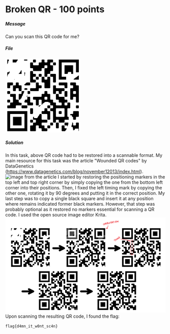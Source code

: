 # Broken QR - 100 points
##### Message
Can you scan this QR code for me?
##### File
![task image](broken_qr.png)
##### Solution
In this task, above QR code had to be restored into a scannable format. My main resource for this task was the article "Wounded QR codes" by DataGenetics (https://www.datagenetics.com/blog/november12013/index.html).
![image from the article](https://www.datagenetics.com/blog/november12013/anat.png)
I started by restoring the positioning markers in the top left and top right corner by simply copying the one from the bottom left corner into their positions. Then, I fixed the left timing mark by copying the other one, rotating it by 90 degrees and putting it in the correct position. My last step was to copy a single black square and insert it at any position where remains indicated former black markers. However, that step was probably optional as it restored no markers essential for scanning a QR code. I used the open source image editor Krita.
![progress image](qr_reconstruction.png)
Upon scanning the resulting QR code, I found the flag:
```sh
flag{d4mn_it_w0nt_sc4n}
```
